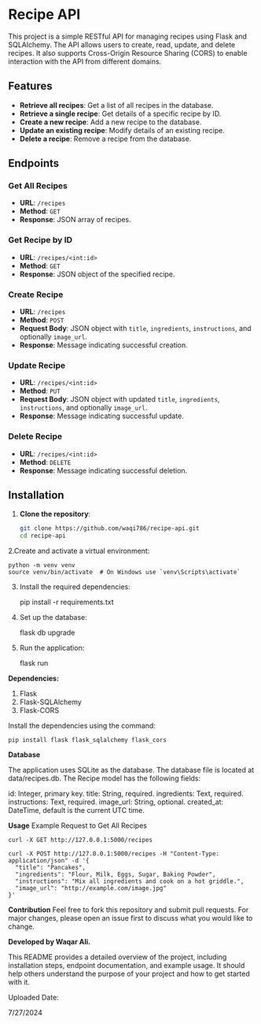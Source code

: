 # Recipe API

This project is a simple RESTful API for managing recipes using Flask and SQLAlchemy. The API allows users to create, read, update, and delete recipes. It also supports Cross-Origin Resource Sharing (CORS) to enable interaction with the API from different domains.

## Features
- **Retrieve all recipes**: Get a list of all recipes in the database.
- **Retrieve a single recipe**: Get details of a specific recipe by ID.
- **Create a new recipe**: Add a new recipe to the database.
- **Update an existing recipe**: Modify details of an existing recipe.
- **Delete a recipe**: Remove a recipe from the database.

## Endpoints
### Get All Recipes
- **URL**: `/recipes`
- **Method**: `GET`
- **Response**: JSON array of recipes.

### Get Recipe by ID
- **URL**: `/recipes/<int:id>`
- **Method**: `GET`
- **Response**: JSON object of the specified recipe.

### Create Recipe
- **URL**: `/recipes`
- **Method**: `POST`
- **Request Body**: JSON object with `title`, `ingredients`, `instructions`, and optionally `image_url`.
- **Response**: Message indicating successful creation.

### Update Recipe
- **URL**: `/recipes/<int:id>`
- **Method**: `PUT`
- **Request Body**: JSON object with updated `title`, `ingredients`, `instructions`, and optionally `image_url`.
- **Response**: Message indicating successful update.

### Delete Recipe
- **URL**: `/recipes/<int:id>`
- **Method**: `DELETE`
- **Response**: Message indicating successful deletion.

## Installation

1. **Clone the repository**:
   ```sh
   git clone https://github.com/waqi786/recipe-api.git
   cd recipe-api

2.Create and activate a virtual environment:

    python -m venv venv
    source venv/bin/activate  # On Windows use `venv\Scripts\activate`

3. Install the required dependencies:

    pip install -r requirements.txt

4. Set up the database:

    flask db upgrade

5. Run the application:

    flask run

**Dependencies:**

1. Flask
2. Flask-SQLAlchemy
3. Flask-CORS

Install the dependencies using the command:

    pip install flask flask_sqlalchemy flask_cors

**Database**

The application uses SQLite as the database. The database file is located at data/recipes.db. The Recipe model has the following fields:

id: Integer, primary key.
title: String, required.
ingredients: Text, required.
instructions: Text, required.
image_url: String, optional.
created_at: DateTime, default is the current UTC time.


**Usage**
Example Request to Get All Recipes

    curl -X GET http://127.0.0.1:5000/recipes

    curl -X POST http://127.0.0.1:5000/recipes -H "Content-Type: application/json" -d '{
      "title": "Pancakes",
      "ingredients": "Flour, Milk, Eggs, Sugar, Baking Powder",
      "instructions": "Mix all ingredients and cook on a hot griddle.",
      "image_url": "http://example.com/image.jpg"
    }'

**Contribution**
Feel free to fork this repository and submit pull requests. For major changes, please open an issue first to discuss what you would like to change.

**Developed by Waqar Ali.**

This README provides a detailed overview of the project, including installation steps, endpoint documentation, and example usage. It should help others understand the purpose of your project and how to get started with it.

Uploaded Date:

7/27/2024

